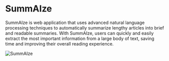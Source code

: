 # SummAIze
SummAIze is web application that uses advanced natural language processing techniques to automatically summarize lengthy articles into brief and readable summaries. With SummAIze, users can quickly and easily extract the most important information from a large body of text, saving time and improving their overall reading experience.


![SummAIze](https://user-images.githubusercontent.com/47284387/237016538-4a9550f8-cf0c-4b7c-b142-4ff4ce0c4537.png)
